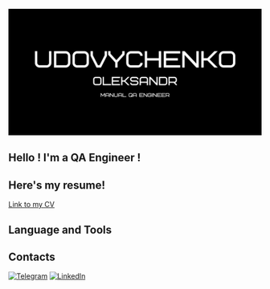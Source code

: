 [![Header](https://github.com/HeavyO/HeavyO/blob/main/Udovychenko.png)](#)
## Hello ! I'm a QA Engineer !
## Here's my resume!
[Link to my CV](https://drive.google.com/file/d/1ifuFhIPVT4Vq5HEmPWKTfyj5uIxmqMYv/view?usp=share_link)
## Language and Tools

## Contacts
[![Telegram](https://img.shields.io/badge/Telegram-%2326A5E4?style=for-the-badge&logo=telegram&logoColor=white)](https://t.me/xN1LU)
[![LinkedIn](https://img.shields.io/badge/LinkedIn-%230077B5?style=for-the-badge&logo=linkedin&logoColor=white)](https://www.linkedin.com/in/alexander-udovychenko-853099247/)
